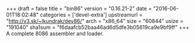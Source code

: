 +++
draft = false
title = "bin86"
version = "0.16.21-2"
date = "2016-06-01T18:02:48"
categories = ['devel-extra']
upstreamurl = "http://v3.sk/~lkundrak/dev86/"
arch = "x86_64"
size = "60844"
usize = "191040"
sha1sum = "f6daafcb52baa46ad6d5dfe3b05619ca9e9bf9ff"
+++
A complete 8086 assembler and loader.